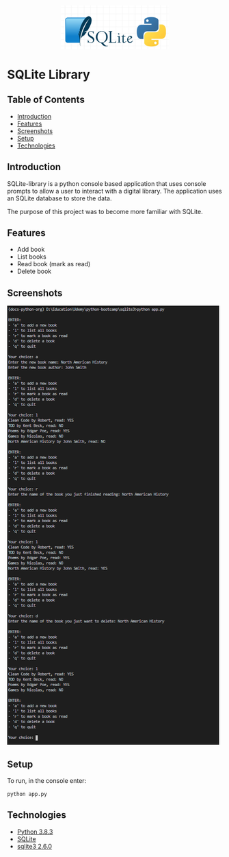 <p align="center"><img src="./images/logos/sqlite-python.jpg" alt="SQLite with Python logo." width=50%><p>

# SQLite Library

## Table of Contents
- [Introduction](#introduction)
- [Features](#features)
- [Screenshots](#screenshots)
- [Setup](#setup)
- [Technologies](#technologies)

## Introduction
SQLite-library is a python console based application that uses console prompts to allow a user to interact with a digital library. The application uses an SQLite database to store the data.

The purpose of this project was to become more familiar with SQLite.

## Features
- Add book
- List books
- Read book (mark as read)
- Delete book

## Screenshots
<img src="./images/screenshots/menu_prompts.PNG" alt="A screenshot of the menu prompt available, including: add a new book, list all books, mark a book as read, delete a book, and quit">

## Setup
To run, in the console enter:
```
python app.py
```

## Technologies
- [Python 3.8.3](https://www.python.org/downloads/release/python-383/)
- [SQLite](https://sqlite.org/index.html)
- [sqlite3 2.6.0](https://docs.python.org/3/library/sqlite3.html)
